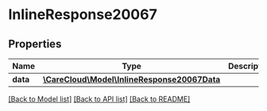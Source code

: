 # InlineResponse20067

## Properties
Name | Type | Description | Notes
------------ | ------------- | ------------- | -------------
**data** | [**\CareCloud\Model\InlineResponse20067Data**](InlineResponse20067Data.md) |  | [optional] 

[[Back to Model list]](../../README.md#documentation-for-models) [[Back to API list]](../../README.md#documentation-for-api-endpoints) [[Back to README]](../../README.md)

